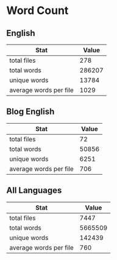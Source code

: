 # Word Count

## English

Stat | Value
---- | -----
total files | 278
total words | 286207
unique words | 13784
average words per file | 1029

## Blog English

Stat | Value
---- | -----
total files | 72
total words | 50856
unique words | 6251
average words per file | 706

## All Languages

Stat | Value
---- | -----
total files | 7447
total words | 5665509
unique words | 142439
average words per file | 760
